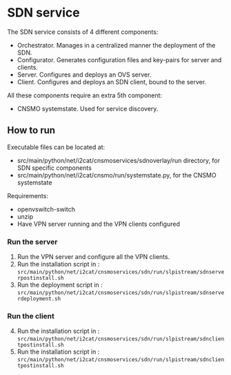 # SDN service

The SDN service consists of 4 different components:
* Orchestrator. Manages in a centralized manner the deployment of the SDN.
* Configurator. Generates configuration files and key-pairs for server and clients.
* Server. Configures and deploys an OVS server.
* Client. Configures and deploys an SDN client, bound to the server.

All these components require an extra 5th component:
* CNSMO systemstate. Used for service discovery.

## How to run

Executable files can be located at:
* src/main/python/net/i2cat/cnsmoservices/sdnoverlay/run directory, for SDN specific components
* src/main/python/net/i2cat/cnsmo/run/systemstate.py, for the CNSMO systemstate

Requirements:
* openvswitch-switch
* unzip
* Have VPN server running and the VPN clients configured

### Run the server
1. Run the VPN server and configure all the VPN clients.
2. Run the installation script in :  ```src/main/python/net/i2cat/cnsmoservices/sdn/run/slpistream/sdnserverpostinstall.sh ```
3. Run the deployment script in :  ```src/main/python/net/i2cat/cnsmoservices/sdn/run/slpistream/sdnserverdeployment.sh ```

### Run the client
4. Run the installation script in :  ```src/main/python/net/i2cat/cnsmoservices/sdn/run/slpistream/sdnclientpostinstall.sh ```
5. Run the installation script in :  ```src/main/python/net/i2cat/cnsmoservices/sdn/run/slpistream/sdnclientpostinstall.sh ```
